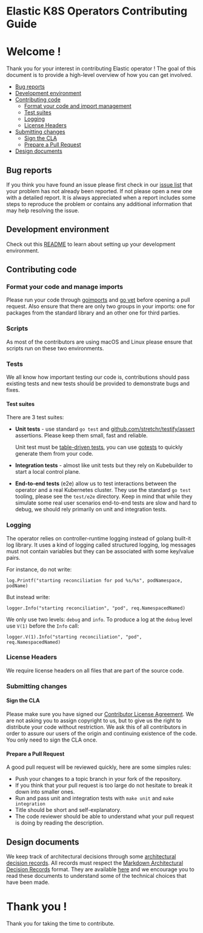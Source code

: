 # Elastic K8S Operators Contributing Guide

# Welcome !

Thank you for your interest in contributing Elastic operator !
The goal of this document is to provide a high-level overview of how you can get involved.

-   [Bug reports](#bug-reports)
-   [Development environment](#development-environment)
-   [Contributing code](#contributing-code)
    -   [Format your code and import management](#format-your-code-and-import-management)
    -   [Test suites](#test-suites)
    -   [Logging](#logging)
    -   [License Headers](#license-headers)
-   [Submitting changes](#submitting-changes)
    -   [Sign the CLA](#sign-the-cla)
    -   [Prepare a Pull Request](#prepare-a-pull-request)
-   [Design documents](#design-documents)

## Bug reports
If you think you have found an issue please first check in our [issue list](https://github.com/elastic/k8s-operators/issues) that your problem has not already been reported.
If not please open a new one with a detailed report. It is always appreciated when a report includes some steps to reproduce the problem or contains any additional information that may help resolving the issue.

## Development environment
Check out this [README](https://github.com/elastic/k8s-operators/blob/master/operators/README.md) to learn about setting up your development environment.

## Contributing code

### Format your code and manage imports
Please run your code through [goimports](https://godoc.org/golang.org/x/tools/cmd/goimports) and [go vet](https://golang.org/cmd/vet/) before opening a pull request. Also ensure that there are only two groups in your imports: one for packages from the standard library and an other one for third parties.

### Scripts
As most of the contributors are using macOS and Linux please ensure that scripts run on these two environments.

### Tests
We all know how important testing our code is, contributions should pass existing tests and new tests should be provided to demonstrate bugs and fixes.

#### Test suites
There are 3 test suites:
* **Unit tests** - use standard `go test` and [github.com/stretchr/testify/assert](https://github.com/stretchr/testify) assertions. Please keep them small, fast and reliable.
  
  Unit test must be [table-driven tests](https://github.com/golang/go/wiki/TableDrivenTests), you can use [gotests](https://github.com/cweill/gotests) to quickly generate them from your code.
  
* **Integration tests** - almost like unit tests but they rely on Kubebuilder to start a local control plane.
* **End-to-end tests** (e2e) allow us to test interactions between the operator and a real Kubernetes cluster. They use the standard `go test` tooling, please see the `test/e2e` directory. Keep in mind that while they simulate some real user scenarios end-to-end tests are slow and hard to debug, we should rely primarily on unit and integration tests.

### Logging
The operator relies on controller-runtime logging instead of golang built-it log library. It uses a kind of logging called structured logging, log messages must not contain variables but they can be associated with some key/value pairs.

For instance, do not write:
```
log.Printf("starting reconciliation for pod %s/%s", podNamespace, podName)
```

But instead write:
```
logger.Info("starting reconciliation", "pod", req.NamespacedNamed)
```

We only use two levels: `debug` and `info`. To produce a log at the `debug` level use `V(1)` before the `Info` call:
```
logger.V(1).Info("starting reconciliation", "pod", req.NamespacedNamed)
```

### License Headers
We require license headers on all files that are part of the source code.

### Submitting changes

#### Sign the CLA
Please make sure you have signed our [Contributor License Agreement](https://www.elastic.co/fr/contributor-agreement/). We are not asking you to assign copyright to us, but to give us the right to distribute your code without restriction. We ask this of all contributors in order to assure our users of the origin and continuing existence of the code. You only need to sign the CLA once.

#### Prepare a Pull Request
A good pull request will be reviewed quickly, here are some simples rules:
* Push your changes to a topic branch in your fork of the repository.
* If you think that your pull request is too large do not hesitate to break it down into smaller ones.
* Run and pass unit and integration tests with `make unit` and `make integration` 
* Title should be short and self-explanatory.
* The code reviewer should be able to understand what your pull request is doing by reading the description.

## Design documents
We keep track of architectural decisions through some [architectural decision records](https://adr.github.io/). All records must respect the [Markdown Architectural Decision Records](https://adr.github.io/madr/) format. They are available [here](https://github.com/elastic/k8s-operators/tree/master/docs/design) and we encourage you to read these documents to understand some of the technical choices that have been made. 

# Thank you !
Thank you for taking the time to contribute.